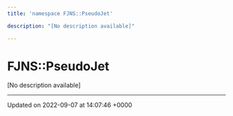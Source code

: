 ```yaml
---
title: 'namespace FJNS::PseudoJet'

description: "[No description available]"

---
```


# FJNS::PseudoJet

[No description available]






-------------------------------

Updated on 2022-09-07 at 14:07:46 +0000